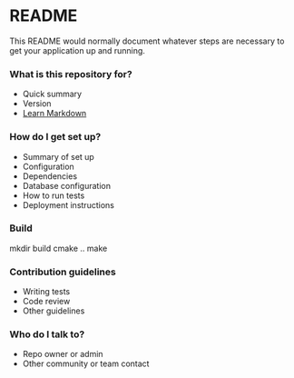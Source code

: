 # README #

This README would normally document whatever steps are necessary to get your application up and running.

### What is this repository for? ###

* Quick summary
* Version
* [Learn Markdown](https://bitbucket.org/tutorials/markdowndemo)

### How do I get set up? ###

* Summary of set up
* Configuration
* Dependencies
* Database configuration
* How to run tests
* Deployment instructions

### Build ###

mkdir build
cmake ..
make

### Contribution guidelines ###

* Writing tests
* Code review
* Other guidelines

### Who do I talk to? ###

* Repo owner or admin
* Other community or team contact

